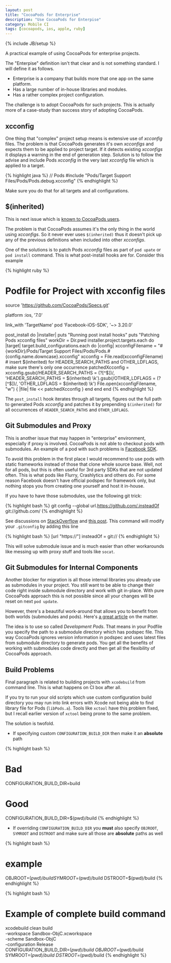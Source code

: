 ```yaml
---
layout: post
title: "CocoaPods for Enterprise"
description: "Use CocoaPods for Enterpise"
category: Mobile CI
tags: [cocoapods, ios, apple, ruby]
---
```

{% include JB/setup %}

A practical example of using CocoaPods for enterprise projects.

<!--more-->

The "Enterpise" definition isn't that clear and is not something standard. I will define it as follows.

- Enterprise is a company that builds more that one app on the same platform.
- Has a large number of in-house libraries and modules.
- Has a rather complex project configuration.

The challenge is to adopt CocoaPods for such projects. This is actually more of a case-study than success story of adopting CocoaPods.

## xcconfig

One thing that "complex" project setup means is extensive use of _xcconfig_ files. The problem is that CocoaPods generates it's own _xcconfigs_ and expects them to be applied to project target. If it detects existing _xcconfigs_ it displays a warning in the end of generation step. Solution is to follow the advise and include Pods _xcconfig_ in the very last _xcconfig_ file which is applied to a target.


{% highlight java %}
// Pods
#include "Pods/Target Support Files/Pods/Pods.debug.xcconfig"
{% endhighlight %}

Make sure you do that for all targets and all configurations.

## $(inherited)

This is next issue which is [known to CocoaPods users](https://github.com/CocoaPods/CocoaPods/issues/1761).

The problem is that CocoaPods assumes it's the only thing in the world using _xcconfigs_. So it never ever uses `$(inherited)` thus it doesn't pick up any of the previous definitions when included into other _xcconfigs_.

One of the solutions is to patch Pods _xcconfig_ files as part of `pod upate` or `pod install` command. This is what post-install hooks are for. Consider this example

{% highlight ruby %}
# Podfile for Project with xcconfig files
source 'https://github.com/CocoaPods/Specs.git'

platform :ios, '7.0'

link_with 'TargetName'
pod 'Facebook-iOS-SDK', '~> 3.20.0'

post_install do |installer|
    puts "Running post install hooks"
    puts "Patching Pods xcconfig files"
    workDir = Dir.pwd
    installer.project.targets.each do |target|
        target.build_configurations.each do |config|
            xcconfigFilename = "#{workDir}/Pods/Target Support Files/Pods/Pods.#{config.name.downcase}.xcconfig"
            xcconfig = File.read(xcconfigFilename)
            # insert $(inherited) for HEADER_SEARCH_PATHS and OTHER_LDFLAGS, make sure there's only one occurrence
            patchedXcconfig = xcconfig.gsub(/HEADER_SEARCH_PATHS = (?<first>[^\$])/, 'HEADER_SEARCH_PATHS = $(inherited) \k<first>').gsub(/OTHER_LDFLAGS = (?<first>[^\$])/, 'OTHER_LDFLAGS = $(inherited) \k<first>')
            File.open(xcconfigFilename, "w") { |file| file << patchedXcconfig }
        end
    end
end
{% endhighlight %}

The `post_install` hook iterates through all targets, figures out the full path to generated Pods _xcconfig_ and patches it by prepending `$(inherited)` for all occurrences of `HEADER_SEARCH_PATHS` and `OTHER_LDFLAGS`.

## Git Submodules and Proxy

This is another issue that may happen in "enterprise" environment, especially if proxy is involved. CocoaPods is not able to checkout pods with submodules. An example of a pod with such problems is [Facebook SDK](http://stackoverflow.com/questions/25953246/facebook-ios-sdk-installation-via-cocoapods).

To avoid this problem in the first place I would recommend to use pods with static frameworks instead of those that clone whole source base. Well, not for all pods, but this is often useful for 3rd party SDKs that are not updated often. This is what pods like Flurry, Crashlytics and others do. For some reason Facebook doesn't have official podspec for framework only, but nothing stops you from creating one yourself and host it in-house.

If you have to have those submodules, use the following git trick:

{% highlight bash %}
git config --global url.https://github.com/.insteadOf git://github.com/
{% endhighlight %}

See discussions on [StackOverflow](http://stackoverflow.com/questions/1722807/git-convert-git-urls-to-http-urls) and [this post](https://coderwall.com/p/sitezg/force-git-to-clone-with-https-instead-of-git-urls). This command will modify your `.gitconfig` by adding this line

{% highlight bash %}
[url "https://"]       insteadOf = git://
{% endhighlight %}

This will solve submodule issue and is much easier than other workarounds like messing up with proxy stuff and tools like `socat`.

## Git Submodules for Internal Components

Another blocker for migration is all those internal libraries you already use as submodules in your project. You still want to be able to change their code right inside submodule directory and work with git in-place. With pure CocoaPods approach this is not possible since all your changes will be reset on next `pod update`.

However, there's a beautiful work-around that allows you to benefit from both worlds (submodules and pods). Here's [a great article](http://albertodebortoli.github.io/blog/2014/03/11/cocoapods-working-with-internal-pods/) on the matter.

The idea is to use so called _Development Pods_. That means in your Podfile you specify the path to a submodule directory which has podspec file. This way CocoaPods ignores version information in podspec and uses latest files from submodule directory to generate pods. You get all the benefits of working with submodules code directly and then get all the flexibility of CocoaPods approach.

## Build Problems

Final paragraph is related to building projects with `xcodebuild` from command line. This is what happens on CI box after all.

If you try to run your old scripts which use custom configuration build directory you may run into link errors with Xcode not being able to find library file for Pods (`libPods.a`). Tools like `xctool` have this problem fixed, but I recall earlier version of `xctool` being prone to the same problem.

The solution is twofold.

- If specifying custom `CONFIGURATION_BUILD_DIR` then make it an **absolute** path

{% highlight bash %}
# Bad
CONFIGURATION_BUILD_DIR=build
# Good
CONFIGURATION_BUILD_DIR=$(pwd)/build
{% endhighlight %}

- If overriding `CONFIGURATION_BUILD_DIR` you **must** also specify `OBJROOT`, `SYMROOT` and `DSTROOT` and make sure all those are **absolute** paths as well

{% highlight bash %}
# example
OBJROOT=$(pwd)/build SYMROOT=$(pwd)/build DSTROOT=$(pwd)/build
{% endhighlight %}

{% highlight bash %}
# Example of complete build command
xcodebuild clean build \
  -workspace Sandbox-ObjC.xcworkspace \
  -scheme Sandbox-ObjC \
  -configuration Release \
  CONFIGURATION_BUILD_DIR=$(pwd)/build \
  OBJROOT=$(pwd)/build \
  SYMROOT=$(pwd)/build \
  DSTROOT=$(pwd)/build
{% endhighlight %}
